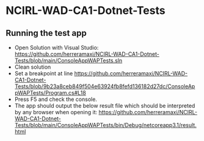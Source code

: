 # NCIRL-WAD-CA1-Dotnet-Tests
## Running the test app

* Open Solution with Visual Studio: https://github.com/herreramaxi/NCIRL-WAD-CA1-Dotnet-Tests/blob/main/ConsoleAppWAPTests.sln
* Clean solution
* Set a breakpoint at line https://github.com/herreramaxi/NCIRL-WAD-CA1-Dotnet-Tests/blob/9b23a8ceb849f504e63924fb8fefd136182d27dc/ConsoleAppWAPTests/Program.cs#L18 
* Press F5 and check the console. 
* The app should output the below result file which should be interpreted by any browser when opening it:
https://github.com/herreramaxi/NCIRL-WAD-CA1-Dotnet-Tests/blob/main/ConsoleAppWAPTests/bin/Debug/netcoreapp3.1/result.html


